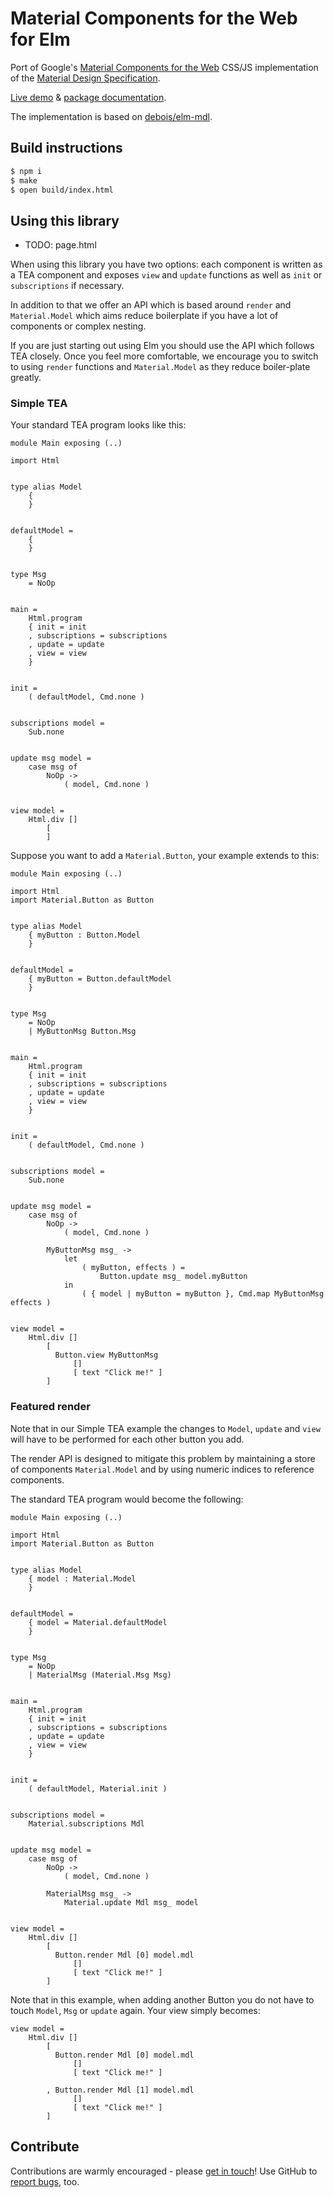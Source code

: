 # Material Components for the Web for Elm

Port of Google's
[Material Components for the Web](https://material.io/components/web/)
CSS/JS implementation of the
[Material Design Specification](https://www.google.com/design/spec/material-design/introduction.html).

[Live demo](https://aforemny.github.io/elm-mdc/) & [package documentation](http://package.elm-lang.org/packages/aforemny/elm-mdc/latest).

The implementation is based on [debois/elm-mdl](https://github.com/debois/elm-mdl).

## Build instructions

```sh
$ npm i
$ make
$ open build/index.html
```

## Using this library

- TODO: page.html

When using this library you have two options: each component is written as a
TEA component and exposes `view` and `update` functions as well as `init` or
`subscriptions` if necessary.

In addition to that we offer an API which is based around `render` and
`Material.Model` which aims reduce boilerplate if you have a lot of components
or complex nesting.

If you are just starting out using Elm you should use the API which follows TEA
closely. Once you feel more comfortable, we encourage you to switch to using
`render` functions and `Material.Model` as they reduce boiler-plate greatly.

### Simple TEA

Your standard TEA program looks like this:

```
module Main exposing (..)

import Html


type alias Model
    {
    }


defaultModel =
    {
    }


type Msg
    = NoOp


main =
    Html.program
    { init = init
    , subscriptions = subscriptions
    , update = update
    , view = view
    }


init =
    ( defaultModel, Cmd.none )


subscriptions model =
    Sub.none


update msg model =
    case msg of
        NoOp ->
            ( model, Cmd.none )


view model =
    Html.div []
        [
        ]
```

Suppose you want to add a `Material.Button`, your example extends to this:

```
module Main exposing (..)

import Html
import Material.Button as Button


type alias Model
    { myButton : Button.Model
    }


defaultModel =
    { myButton = Button.defaultModel
    }


type Msg
    = NoOp
    | MyButtonMsg Button.Msg


main =
    Html.program
    { init = init
    , subscriptions = subscriptions
    , update = update
    , view = view
    }


init =
    ( defaultModel, Cmd.none )


subscriptions model =
    Sub.none


update msg model =
    case msg of
        NoOp ->
            ( model, Cmd.none )

        MyButtonMsg msg_ ->
            let
                ( myButton, effects ) =
                    Button.update msg_ model.myButton
            in
                ( { model | myButton = myButton }, Cmd.map MyButtonMsg effects )


view model =
    Html.div []
        [
          Button.view MyButtonMsg
              []
              [ text "Click me!" ]
        ]
```

### Featured render

Note that in our Simple TEA example the changes to `Model`, `update` and `view`
will have to be performed for each other button you add.

The render API is designed to mitigate this problem by maintaining a store of
components `Material.Model` and by using numeric indices to reference
components.

The standard TEA program would become the following:

```
module Main exposing (..)

import Html
import Material.Button as Button


type alias Model
    { model : Material.Model
    }


defaultModel =
    { model = Material.defaultModel
    }


type Msg
    = NoOp
    | MaterialMsg (Material.Msg Msg)


main =
    Html.program
    { init = init
    , subscriptions = subscriptions
    , update = update
    , view = view
    }


init =
    ( defaultModel, Material.init )


subscriptions model =
    Material.subscriptions Mdl


update msg model =
    case msg of
        NoOp ->
            ( model, Cmd.none )

        MaterialMsg msg_ ->
            Material.update Mdl msg_ model


view model =
    Html.div []
        [
          Button.render Mdl [0] model.mdl
              []
              [ text "Click me!" ]
        ]
```

Note that in this example, when adding another Button you do not have to touch
`Model`, `Msg` or `update` again. Your view simply becomes:


```
view model =
    Html.div []
        [
          Button.render Mdl [0] model.mdl
              []
              [ text "Click me!" ]

        , Button.render Mdl [1] model.mdl
              []
              [ text "Click me!" ]
        ]
```


## Contribute

Contributions are warmly encouraged - please [get in touch](TODO)! Use GitHub to
[report bugs](TODO), too.
